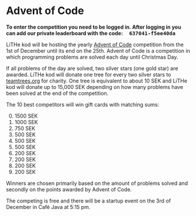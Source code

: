 # Advent of Code

**To enter the competition you need to be logged in. After logging in you can add our private leaderboard with the code: <span style="font-family:
 monospace; background-color: var(--link-color); color:
 var(--background-color); padding-left: 1em; padding-right:
 1em;">637041-f5ee40da</span>**

LiTHe kod will be hosting the yearly [Advent of Code](https://adventofcode.com/)
competition from the 1st of December until its end on the 25th. Advent of Code
is a competition in which programming problems are solved each day until
Christmas Day.

If all problems of the day are solved, two silver stars (one gold star)
are awarded. LiTHe kod will donate one tree for every two silver stars to
[teamtrees.org](https://www.teamtrees.org) for charity. One tree is equivalent
to about 10 SEK and LiTHe kod will donate up to 15,000 SEK depending on how
many problems have been solved at the end of the competition.

The 10 best competitors will win gift cards with matching sums:

0.  1500 SEK
1.  1000 SEK
2.  750 SEK
3.  500 SEK
4.  500 SEK
5.  500 SEK
6.  200 SEK
7.  200 SEK
8.  200 SEK
9.  200 SEK

Winners are chosen primarily based on the amount of problems solved and
secondly on the points awarded by Advent of Code.

The competing is free and there will be a startup event on the 3rd of December
in Café Java at 5:15 pm.
